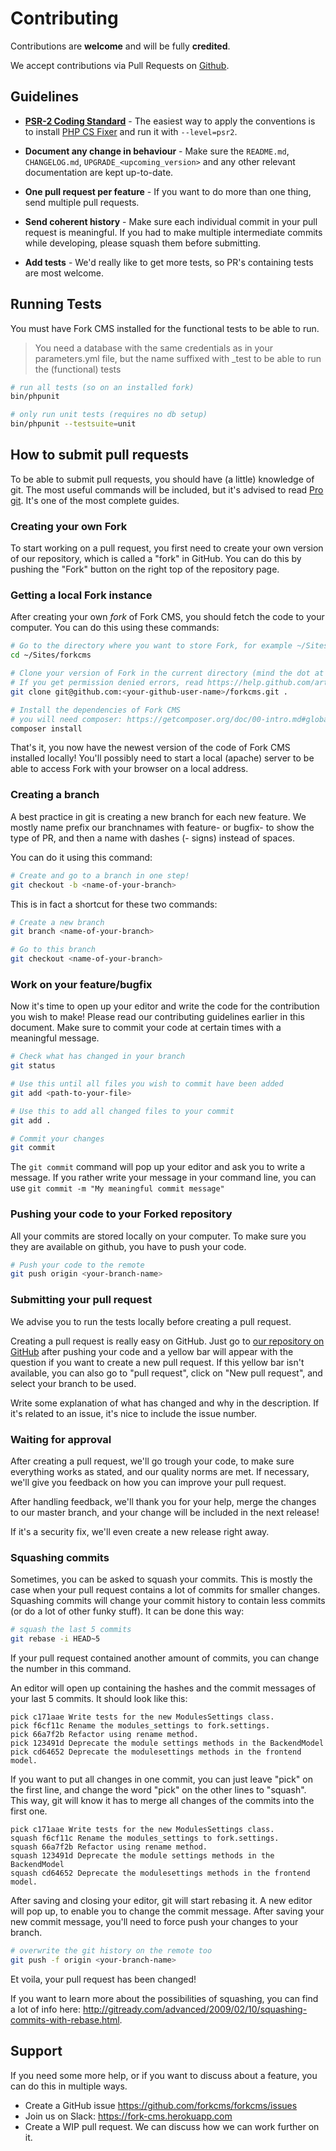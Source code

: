 # Contributing

Contributions are **welcome** and will be fully **credited**.

We accept contributions via Pull Requests on [Github](https://github.com/forkcms/forkcms).

## Guidelines

- **[PSR-2 Coding Standard](https://github.com/php-fig/fig-standards/blob/master/accepted/PSR-2-coding-style-guide.md)** - The easiest way to apply the conventions is to install [PHP CS Fixer](https://github.com/FriendsOfPHP/PHP-CS-Fixer) and run it with `--level=psr2`.

- **Document any change in behaviour** - Make sure the `README.md`, `CHANGELOG.md`, `UPGRADE_<upcoming_version>` and any other relevant documentation are kept up-to-date.

- **One pull request per feature** - If you want to do more than one thing, send multiple pull requests.

- **Send coherent history** - Make sure each individual commit in your pull request is meaningful. If you had to make multiple intermediate commits while developing, please squash them before submitting.

- **Add tests** - We'd really like to get more tests, so PR's containing tests are most welcome.

## Running Tests

You must have Fork CMS installed for the functional tests to be able to run.

> You need a database with the same credentials as in your parameters.yml file, but the name suffixed with _test to be able to run the (functional) tests

``` bash
# run all tests (so on an installed fork)
bin/phpunit

# only run unit tests (requires no db setup)
bin/phpunit --testsuite=unit
```

## How to submit pull requests

To be able to submit pull requests, you should have (a little) knowledge of git. The most useful commands will be included, but it's advised to read [Pro git](http://git-scm.com/book/en/v2). It's one of the most complete guides.

### Creating your own Fork

To start working on a pull request, you first need to create your own  version of our repository, which is called a "fork" in GitHub. You can do this by pushing the "Fork" button on the right top of the repository page.

### Getting a local Fork instance

After creating your own *fork* of Fork CMS, you should fetch the code to your computer. You can do this using these commands:

```bash
# Go to the directory where you want to store Fork, for example ~/Sites/forkcms
cd ~/Sites/forkcms

# Clone your version of Fork in the current directory (mind the dot at the end)
# If you get permission denied errors, read https://help.github.com/articles/generating-ssh-keys/#platform-all
git clone git@github.com:<your-github-user-name>/forkcms.git .

# Install the dependencies of Fork CMS
# you will need composer: https://getcomposer.org/doc/00-intro.md#globally
composer install
```

That's it, you now have the newest version of the code of Fork CMS installed locally!
You'll possibly need to start a local (apache) server to be able to access Fork with your browser on a local address.

### Creating a branch

A best practice in git is creating a new branch for each new feature. We mostly name prefix our branchnames with feature- or bugfix- to show the type of PR, and then a name with dashes (- signs) instead of spaces.

You can do it using this command:

```bash
# Create and go to a branch in one step!
git checkout -b <name-of-your-branch>
```

This is in fact a shortcut for these two commands:

```bash
# Create a new branch
git branch <name-of-your-branch>

# Go to this branch
git checkout <name-of-your-branch>
```

### Work on your feature/bugfix

Now it's time to open up your editor and write the code for the contribution you wish to make!
Please read our contributing guidelines earlier in this document.
Make sure to commit your code at certain times with a meaningful message.

```bash
# Check what has changed in your branch
git status

# Use this until all files you wish to commit have been added
git add <path-to-your-file>

# Use this to add all changed files to your commit
git add .

# Commit your changes
git commit
```

The `git commit` command will pop up your editor and ask you to write a message. If you rather write your message in your command line, you can use `git commit -m "My meaningful commit message"`

### Pushing your code to your Forked repository

All your commits are stored locally on your computer. To make sure you they are available on github, you have to push your code.

```bash
# Push your code to the remote
git push origin <your-branch-name>
```

### Submitting your pull request

We advise you to run the tests locally before creating a pull request.

Creating a pull request is really easy on GitHub. Just go to [our repository on GitHub](https://github.com/forkcms/forkcms) after pushing your code and a yellow bar will appear with the question if you want to create a new pull request.
If this yellow bar isn't available, you can also go to "pull request", click on "New pull request", and select your branch to be used.

Write some explanation of what has changed and why in the description. If it's related to an issue, it's nice to include the issue number.

### Waiting for approval

After creating a pull request, we'll go trough your code, to make sure everything works as stated, and our quality norms are met. If necessary, we'll give you feedback on how you can improve your pull request.

After handling feedback, we'll thank you for your help, merge the changes to our master branch, and your change will be included in the next release!

If it's a security fix, we'll even create a new release right away.

### Squashing commits

Sometimes, you can be asked to squash your commits. This is mostly the case when your pull request contains a lot of commits for smaller changes.
Squashing commits will change your commit history to contain less commits (or do a lot of other funky stuff). It can be done this way:

```bash
# squash the last 5 commits
git rebase -i HEAD~5
```

If your pull request contained another amount of commits, you can change the number in this command.

An editor will open up containing the hashes and the commit messages of your last 5 commits. It should look like this:

```
pick c171aae Write tests for the new ModulesSettings class.
pick f6cf11c Rename the modules_settings to fork.settings.
pick 66a7f2b Refactor using rename method.
pick 123491d Deprecate the module settings methods in the BackendModel
pick cd64652 Deprecate the modulesettings methods in the frontend model.
```

If you want to put all changes in one commit, you can just leave "pick" on the first line, and change the word "pick" on the other lines to "squash".
This way, git will know it has to merge all changes of the commits into the first one.

```
pick c171aae Write tests for the new ModulesSettings class.
squash f6cf11c Rename the modules_settings to fork.settings.
squash 66a7f2b Refactor using rename method.
squash 123491d Deprecate the module settings methods in the BackendModel
squash cd64652 Deprecate the modulesettings methods in the frontend model.
```

After saving and closing your editor, git will start rebasing it. A new editor will pop up, to enable you to change the commit message.
After saving your new commit message, you'll need to force push your changes to your branch.

```bash
# overwrite the git history on the remote too
git push -f origin <your-branch-name>
```

Et voila, your pull request has been changed!

If you want to learn more about the possibilities of squashing, you can find a lot of info here: <http://gitready.com/advanced/2009/02/10/squashing-commits-with-rebase.html>.

## Support

If you need some more help, or if you want to discuss about a feature, you can do this in multiple ways.

* Create a GitHub issue <https://github.com/forkcms/forkcms/issues>
* Join us on Slack: <https://fork-cms.herokuapp.com>
* Create a WIP pull request. We can discuss how we can work further on it.
